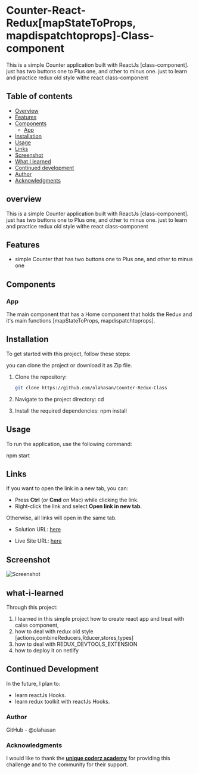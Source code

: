 # Counter-React-Redux[mapStateToProps, mapdispatchtoprops]-Class-component

This is a simple Counter application built with ReactJs [class-component]. just has two buttons one to Plus one, and other to minus one. just to learn and practice redux old style withe react class-component

## Table of contents

- [Overview](#overview)
- [Features](#Features)
- [Components](#Components)
  - [App](#App)
- [Installation](#Installation)
- [Usage](#Usage)
- [Links](#Links)
- [Screenshot](#Screenshot)
- [What I learned](#what-i-learned)
- [Continued development](#continued-development)
- [Author](#author)
- [Acknowledgments](#Acknowledgments)


## overview
This is a simple Counter application built with ReactJs [class-component]. 
just has two buttons one to Plus one, and other to minus one. 
just to learn and practice redux old style withe react class-component


## Features
- simple Counter that has two buttons one to Plus one, and other to minus one

## Components

### App

The main component that has a Home component that holds the Redux and it's main functions [mapStateToProps, mapdispatchtoprops].


## Installation
To get started with this project, follow these steps:

you can clone the project or download it as Zip file.
1. Clone the repository:
   ```bash
   git clone https://github.com/olahasan/Counter-Redux-Class

2. Navigate to the project directory:
   cd <project-directory>

3. Install the required dependencies:
   npm install   


## Usage
To run the application, use the following command:

npm start


## Links

If you want to open the link in a new tab, you can:

- Press **Ctrl** (or **Cmd** on Mac) while clicking the link.
- Right-click the link and select **Open link in new tab**.

Otherwise, all links will open in the same tab.


- Solution URL: [here](https://github.com/olahasan/Counter-React-Redux-mapStateToProps-mapdispatchtoprops--Class-component)

- Live Site URL: [here](https://statuesque-alfajores-174b5f.netlify.app/)

 ## Screenshot
 
![Screenshot](./public/counter.png)


## what-i-learned
Through this project:
1. I learned in this simple project how to create react app and treat with calss component,
2. how to deal with redux old style [actions,combineReducers,Rducer,stores,types]
3. how to deal with REDUX_DEVTOOLS_EXTENSION 
4. how to deploy it on netlify

## Continued Development
In the future, I plan to:
- learn reactJs Hooks.
- learn redux toolkit with reactJs Hooks.

### Author

GitHub - @olahasan

### Acknowledgments

I would like to thank the **[unique coderz academy](https://www.youtube.com/@UniqueCoderzAcademy)** for providing this challenge and to the community for their support.

